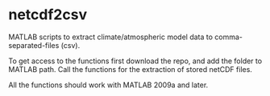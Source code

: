 # netcdf2csv
MATLAB scripts to extract climate/atmospheric model data to comma-separated-files (csv). 

To get access to the functions first download the repo, and add the folder to MATLAB path. Call the functions for the extraction of stored netCDF files.

All the functions should work with MATLAB 2009a and later. 
